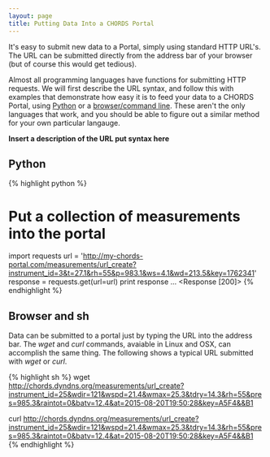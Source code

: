 ```yaml
---
layout: page
title: Putting Data Into a CHORDS Portal
---
```


It's easy to submit new data to a Portal, simply using standard HTTP URL's. The URL can be submitted 
directly from the address bar of your browser (but of course this would get tedious).

Almost all programming languages have functions for submitting HTTP requests. We will first describe 
the URL syntax, and follow this with examples that demonstrate how easy it is to feed your
data to a CHORDS Portal, using [Python](#python) or a [browser/command line](#browser). These aren't
the only languages that work, and you should be able to figure out a similar method for your own
particular langauge.

**Insert a description of the URL put syntax here**

## <a name="python"></a>Python

{% highlight python %}
# Put a collection of measurements into the portal
import requests
url = 'http://my-chords-portal.com/measurements/url_create?instrument_id=3&t=27.1&rh=55&p=983.1&ws=4.1&wd=213.5&key=1762341'
response = requests.get(url=url)
print response
...
<Response [200]>
{% endhighlight %}

## <a name="browser"></a>Browser and sh

Data can be submitted to a portal just by typing the URL into the address bar. The *wget* and *curl* commands, avaiable in Linux and OSX, can accomplish the same thing. The following shows a typical URL submitted with *wget* or *curl*.

{% highlight sh %}
wget http://chords.dyndns.org/measurements/url_create?instrument_id=25&wdir=121&wspd=21.4&wmax=25.3&tdry=14.3&rh=55&pres=985.3&raintot=0&batv=12.4&at=2015-08-20T19:50:28&key=A5F4&&B1

curl http://chords.dyndns.org/measurements/url_create?instrument_id=25&wdir=121&wspd=21.4&wmax=25.3&tdry=14.3&rh=55&pres=985.3&raintot=0&batv=12.4&at=2015-08-20T19:50:28&key=A5F4&&B1
{% endhighlight %}
